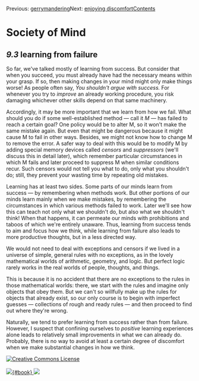 <div class="chapnav">

<span class="prev">Previous:
[gerrymandering](./som-9.2.html)</span><span class="next">Next:
[enjoying discomfort](./som-9.4.html)</span><span
class="contents">[Contents](index.html)</span>
<div class="titlebar">

Society of Mind
===============

</div>

</div>

*9.3* learning from failure
---------------------------

So far, we've talked mostly of learning from success. But consider that
when you succeed, you must already have had the necessary means within
your grasp. If so, then making changes in your mind might only make
things worse! As people often say, *You shouldn't argue with success.*
For whenever you try to *improve* an already working procedure, you risk
damaging whichever other skills depend on that same machinery.

Accordingly, it may be more important that we learn from how we fail.
What should you do if some well-established method — call it *M* — has
failed to reach a certain goal? One policy would be to alter M, so it
won't make the same mistake again. But even that might be dangerous
because it might cause M to fail in other ways. Besides, we might not
know how to change M to remove the error. A safer way to deal with this
would be to modify M by adding special memory devices called *censors*
and *suppressors* (we'll discuss this in detail later), which remember
particular circumstances in which M fails and later proceed to suppress
M when similar conditions recur. Such censors would not tell you what to
do, only what you shouldn't do; still, they prevent your wasting time by
repeating old mistakes.

Learning has at least two sides. Some parts of our minds learn from
success — by remembering when methods work. But other portions of our
minds learn mainly when we make mistakes, by remembering the
circumstances in which various methods failed to work. Later we'll see
how this can teach not only what we shouldn't do, but also what we
shouldn't think! When that happens, it can permeate our minds with
prohibitions and taboos of which we're entirely unaware. Thus, learning
from success tends to aim and focus how we think, while learning from
failure also leads to more productive thoughts, but in a less directed
way.

We would not need to deal with exceptions and censors if we lived in a
universe of simple, general rules with no exceptions, as in the lovely
mathematical worlds of arithmetic, geometry, and logic. But perfect
logic rarely works in the real worlds of people, thoughts, and things.

This is because it is no accident that there are no exceptions to the
rules in those mathematical worlds: there, we start with the rules and
imagine only objects that obey them. But we can't so willfully make up
the rules for objects that already exist, so our only course is to begin
with imperfect guesses — collections of rough and ready rules — and then
proceed to find out where they're wrong.

Naturally, we tend to prefer learning from success rather than from
failure. However, I suspect that confining ourselves to *positive*
learning experiences alone leads to relatively small improvements in
what we can already do. Probably, there is no way to avoid at least a
certain degree of discomfort when we make substantial changes in how we
think.

<div class="footer">

[![Creative Commons
License](http://i.creativecommons.org/l/by-nc-sa/3.0/80x15.png)](http://creativecommons.org/licenses/by-nc-sa/3.0/deed.en_US)\
\
[![](./images/som_book.jpeg){#book}
![](./images/a_logo_17.gif)](http://www.amazon.com/gp/product/0671657135?ie=UTF8&camp=1789&creativeASIN=0671657135&linkCode=xm2&tag=marvinminsky)

</div>
